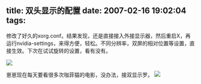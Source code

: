 title: 双头显示的配置
date: 2007-02-16 19:02:04
tags:
---

修改了好久的xorg.conf。结果发现，还是直接接入外接显示器，然后重启X，再运行nvidia-settings，来得方便，轻松。不同分辨率，双屏的相对位置等设置，直接生效。下次在试试旋转的设置，看有没有。

[![](http://files.myopera.com/eexpress/albums/20932/thumbs/%E5%8F%8C%E5%A4%B4%E6%98%BE%E7%A4%BA.png_thumb.jpg)](/eexpress/albums/showpic.dml?album=20932&amp;picture=3076863) 

崽崽现在每天要看很多次咖菲猫的电影，没办法，接双显示罗。
[![](http://files.myopera.com/eexpress/albums/20932/thumbs/nv%E7%9A%84%E5%8F%8C%E5%A4%B4.png_thumb.jpg)](/eexpress/albums/showpic.dml?album=20932&amp;picture=3091004) 